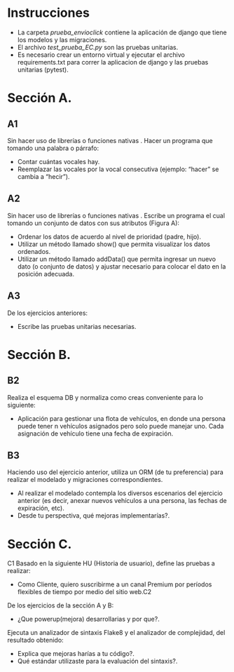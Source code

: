# Instrucciones
- La carpeta *prueba_envioclick* contiene la aplicación de django que tiene los modelos y las migraciones.
- El archivo *test_prueba_EC.py* son las pruebas unitarias.
- Es necesario crear un entorno virtual y ejecutar el archivo requirements.txt para correr la aplicacion de django y las pruebas unitarias (pytest).

# Sección A.

## A1

Sin hacer uso de librerías o funciones nativas​ . Hacer un programa que tomando una palabra o párrafo:
- Contar cuántas vocales hay.
- Reemplazar las vocales por la vocal consecutiva (ejemplo: “hacer” se cambia a “hecir”).

## A2

Sin hacer uso de librerías o funciones nativas​ . Escribe un programa el cual tomando un conjunto de datos con sus atributos (Figura A):

- Ordenar los datos de acuerdo al nivel de prioridad (padre, hijo).
- Utilizar un método llamado show() que permita visualizar los datos ordenados.
- Utilizar un método llamado addData() que permita ingresar un nuevo dato (o
conjunto de datos) y ajustar necesario para colocar el dato en la posición adecuada.

## A3

De los ejercicios anteriores:
- Escribe las pruebas unitarias necesarias.

# Sección B.

## B2

Realiza el esquema DB y normaliza como creas conveniente para lo siguiente:
- Aplicación para gestionar una flota de vehículos, en donde una persona puede tener n vehículos asignados pero solo puede manejar uno. Cada asignación de vehículo tiene una fecha de expiración.

## B3

Haciendo uso del ejercicio anterior, utiliza un ORM (de tu preferencia) para realizar el modelado y migraciones correspondientes.

- Al realizar el modelado contempla los diversos escenarios del ejercicio anterior (es
decir, anexar nuevos vehículos a una persona, las fechas de expiración, etc).
- Desde tu perspectiva, qué mejoras implementarías?.


# Sección C.
C1
Basado en la siguiente HU (Historia de usuario), define las pruebas a realizar:
- Como Cliente, quiero suscribirme a un canal Premium por períodos flexibles de tiempo por medio del sitio web.C2

De los ejercicios de la sección A y B:
- ¿Que powerup(mejora) desarrollarias y por que?.

Ejecuta un analizador de sintaxis Flake8 y el analizador de complejidad, del resultado obtenido:
- Explica que mejoras harías a tu código?.
- Qué estándar utilizaste para la evaluación del sintaxis?.
